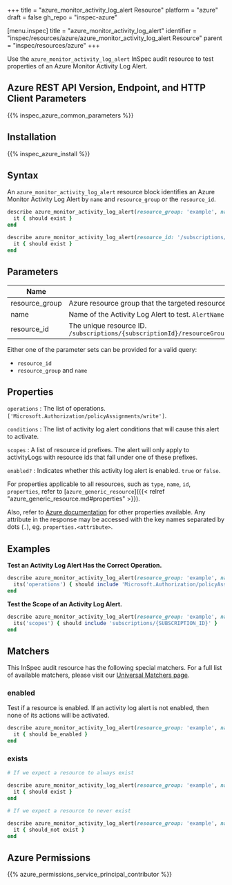 +++
title = "azure_monitor_activity_log_alert Resource"
platform = "azure"
draft = false
gh_repo = "inspec-azure"

[menu.inspec]
title = "azure_monitor_activity_log_alert"
identifier = "inspec/resources/azure/azure_monitor_activity_log_alert Resource"
parent = "inspec/resources/azure"
+++

Use the `azure_monitor_activity_log_alert` InSpec audit resource to test properties of an Azure Monitor Activity Log Alert.

## Azure REST API Version, Endpoint, and HTTP Client Parameters

{{% inspec_azure_common_parameters %}}

## Installation

{{% inspec_azure_install %}}

## Syntax

An `azure_monitor_activity_log_alert` resource block identifies an Azure Monitor Activity Log Alert by `name` and `resource_group` or the `resource_id`.
```ruby
describe azure_monitor_activity_log_alert(resource_group: 'example', name: 'AlertName') do
  it { should exist }
end
```
```ruby
describe azure_monitor_activity_log_alert(resource_id: '/subscriptions/{subscriptionId}/resourceGroups/{resourceGroupName}/providers/microsoft.insights/activityLogAlerts/{activityLogAlertName}') do
  it { should exist }
end
```

## Parameters

| Name                           | Description                                                                       |
|--------------------------------|-----------------------------------------------------------------------------------|
| resource_group                 | Azure resource group that the targeted resource resides in. `MyResourceGroup`     |
| name                           | Name of the Activity Log Alert to test. `AlertName`                               |
| resource_id                    | The unique resource ID. `/subscriptions/{subscriptionId}/resourceGroups/{resourceGroupName}/providers/microsoft.insights/activityLogAlerts/{activityLogAlertName}` |

Either one of the parameter sets can be provided for a valid query:
- `resource_id`
- `resource_group` and `name`

## Properties

`operations`
: The list of operations. `['Microsoft.Authorization/policyAssignments/write']`.

`conditions`
: The list of activity log alert conditions that will cause this alert to activate.

`scopes`
: A list of resource id prefixes. The alert will only apply to activityLogs with resource ids that fall under one of these prefixes.

`enabled?`
: Indicates whether this activity log alert is enabled. `true` or `false`.

For properties applicable to all resources, such as `type`, `name`, `id`, `properties`, refer to [`azure_generic_resource`]({{< relref "azure_generic_resource.md#properties" >}}).

Also, refer to [Azure documentation](https://docs.microsoft.com/en-us/rest/api/monitor/activitylogalerts/get#activitylogalertresource) for other properties available. 
Any attribute in the response may be accessed with the key names separated by dots (`.`), eg. `properties.<attribute>`.

## Examples

**Test an Activity Log Alert Has the Correct Operation.**

```ruby
describe azure_monitor_activity_log_alert(resource_group: 'example', name: 'AlertName') do
  its('operations') { should include 'Microsoft.Authorization/policyAssignments/write' }
end
```
**Test the Scope of an Activity Log Alert.**

```ruby
describe azure_monitor_activity_log_alert(resource_group: 'example', name: 'AlertName') do
  its('scopes') { should include 'subscriptions/{SUBSCRIPTION_ID}' }
end
```

## Matchers

This InSpec audit resource has the following special matchers. For a full list of available matchers, please visit our [Universal Matchers page](https://docs.chef.io/inspec/matchers/).

### enabled

Test if a resource is enabled. If an activity log alert is not enabled, then none of its actions will be activated.
```ruby
describe azure_monitor_activity_log_alert(resource_group: 'example', name: 'AlertName') do
  it { should be_enabled }
end
```
### exists

```ruby
# If we expect a resource to always exist

describe azure_monitor_activity_log_alert(resource_group: 'example', name: 'AlertName') do
  it { should exist }
end

# If we expect a resource to never exist

describe azure_monitor_activity_log_alert(resource_group: 'example', name: 'AlertName') do
  it { should_not exist }
end
```

## Azure Permissions

{{% azure_permissions_service_principal_contributor %}}
